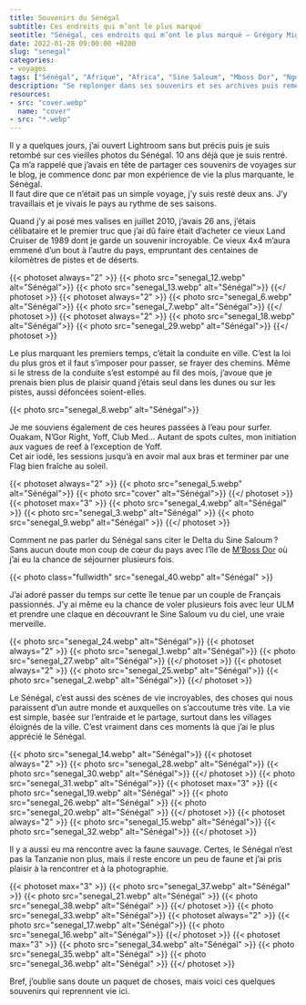 ```yaml
---
title: Souvenirs du Sénégal
subtitle: Ces endroits qui m’ont le plus marqué
seotitle: "Sénégal, ces endroits qui m’ont le plus marqué — Grégory Mignard"
date: 2022-01-28 09:00:00 +0200
slug: "senegal"
categories:
- voyages
tags: ["Sénégal", "Afrique", "Africa", "Sine Saloum", "Mboss Dor", "Ngor", "Dakar", "Bandia", "Sénégal Oriental"]
description: "Se replonger dans ses souvenirs et ses archives puis remettre par écrit ces souvenirs du Sénégal."
resources:
- src: "cover.webp"
  name: "cover"
- src: "*.webp"
---
```


Il y a quelques jours, j’ai ouvert Lightroom sans but précis puis je suis retombé sur ces vieilles photos du Sénégal. 10 ans déjà que je suis rentré. Ça m’a rappelé que j’avais en tête de partager ces souvenirs de voyages sur le blog, je commence donc par mon expérience de vie la plus marquante, le Sénégal.  
Il faut dire que ce n’était pas un simple voyage, j’y suis resté deux ans. J’y travaillais et je vivais le pays au rythme de ses saisons.

Quand j’y ai posé mes valises en juillet 2010, j’avais 26 ans, j’étais célibataire et le premier truc que j’ai dû faire était d’acheter ce vieux Land Cruiser de 1989 dont je garde un souvenir incroyable. Ce vieux 4x4 m’aura emmené d’un bout à l’autre du pays, empruntant des centaines de kilomètres de pistes et de déserts.

{{< photoset always="2" >}}
{{< photo src="senegal_12.webp" alt="Sénégal">}}
{{< photo src="senegal_13.webp" alt="Sénégal">}}
{{</ photoset >}}
{{< photoset always="2" >}}
{{< photo src="senegal_6.webp" alt="Sénégal">}}
{{< photo src="senegal_7.webp" alt="Sénégal">}}
{{</ photoset >}}
{{< photoset always="2" >}}
{{< photo src="senegal_18.webp" alt="Sénégal">}}
{{< photo src="senegal_29.webp" alt="Sénégal">}}
{{</ photoset >}}

Le plus marquant les premiers temps, c’était la conduite en ville. C’est la loi du plus gros et il faut s’imposer pour passer, se frayer des chemins. Même si le stress de la conduite s’est estompé au fil des mois, j’avoue que je prenais bien plus de plaisir quand j’étais seul dans les dunes ou sur les pistes, aussi défoncées soient-elles.

{{< photo src="senegal_8.webp" alt="Sénégal">}}

Je me souviens également de ces heures passées à l’eau pour surfer. Ouakam, N’Gor Right, Yoff, Club Med… Autant de spots cultes, mon initiation aux vagues de reef à l’exception de Yoff.  
Cet air iodé, les sessions jusqu’à en avoir mal aux bras et terminer par une Flag bien fraîche au soleil.

{{< photoset always="2" >}}
{{< photo src="senegal_5.webp" alt="Sénégal">}}
{{< photo src="cover" alt="Sénégal">}}
{{</ photoset >}}
{{< photoset max="3" >}}
  {{< photo src="senegal_4.webp" alt="Sénégal" >}}
  {{< photo src="senegal_3.webp" alt="Sénégal" >}}
  {{< photo src="senegal_9.webp" alt="Sénégal" >}}
{{</ photoset >}}

Comment ne pas parler du Sénégal sans citer le Delta du Sine Saloum ? Sans aucun doute mon coup de cœur du pays avec l’île de [M’Boss Dor](http://www.mboss-dor.com) où j’ai eu la chance de séjourner plusieurs fois.

{{< photo class="fullwidth" src="senegal_40.webp" alt="Sénégal" >}}

J’ai adoré passer du temps sur cette île tenue par un couple de Français passionnés. J’y ai même eu la chance de voler plusieurs fois avec leur ULM et prendre une claque en découvrant le Sine Saloum vu du ciel, une vraie merveille.

{{< photo src="senegal_24.webp" alt="Sénégal">}}
{{< photoset always="2" >}}
{{< photo src="senegal_1.webp" alt="Sénégal">}}
{{< photo src="senegal_27.webp" alt="Sénégal">}}
{{</ photoset >}}
{{< photoset always="2" >}}
{{< photo src="senegal_25.webp" alt="Sénégal">}}
{{< photo src="senegal_2.webp" alt="Sénégal">}}
{{</ photoset >}}

Le Sénégal, c’est aussi des scènes de vie incroyables, des choses qui nous paraissent d’un autre monde et auxquelles on s’accoutume très vite. La vie est simple, basée sur l’entraide et le partage, surtout dans les villages éloignés de la ville. C’est vraiment dans ces moments là que j’ai le plus apprécié le Sénégal.

{{< photo src="senegal_14.webp" alt="Sénégal">}}
{{< photoset always="2" >}}
{{< photo src="senegal_28.webp" alt="Sénégal">}}
{{< photo src="senegal_30.webp" alt="Sénégal">}}
{{</ photoset >}}
{{< photo src="senegal_31.webp" alt="Sénégal">}}
{{< photoset max="3" >}}
  {{< photo src="senegal_19.webp" alt="Sénégal" >}}
  {{< photo src="senegal_26.webp" alt="Sénégal" >}}
  {{< photo src="senegal_20.webp" alt="Sénégal" >}}
{{</ photoset >}}
{{< photoset always="2" >}}
{{< photo src="senegal_15.webp" alt="Sénégal">}}
{{< photo src="senegal_32.webp" alt="Sénégal">}}
{{</ photoset >}}

Il y a aussi eu ma rencontre avec la faune sauvage. Certes, le Sénégal n’est pas la Tanzanie non plus, mais il reste encore un peu de faune et j’ai pris plaisir à la rencontrer et à la photographie.

{{< photoset max="3" >}}
  {{< photo src="senegal_37.webp" alt="Sénégal" >}}
  {{< photo src="senegal_21.webp" alt="Sénégal" >}}
  {{< photo src="senegal_38.webp" alt="Sénégal" >}}
{{</ photoset >}}
{{< photo src="senegal_33.webp" alt="Sénégal">}}
{{< photoset always="2" >}}
{{< photo src="senegal_17.webp" alt="Sénégal">}}
{{< photo src="senegal_16.webp" alt="Sénégal">}}
{{</ photoset >}}
{{< photoset max="3" >}}
  {{< photo src="senegal_34.webp" alt="Sénégal" >}}
  {{< photo src="senegal_35.webp" alt="Sénégal" >}}
  {{< photo src="senegal_36.webp" alt="Sénégal" >}}
{{</ photoset >}}

Bref, j’oublie sans doute un paquet de choses, mais voici ces quelques souvenirs qui reprennent vie ici.